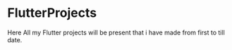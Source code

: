 # FlutterProjects

Here All my Flutter projects will be present that i have made from first to till date.
